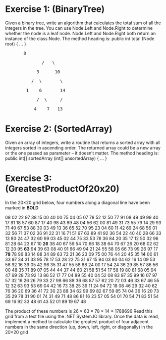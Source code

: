 # Exercise 1: (BinaryTree)
Given a binary tree, write an algorithm that calculates the total sum of all the integers in the tree. You can use Node.Left and Node.Right to determine whether the node is a leaf node. Node.Left and Node.Right both return an instance of the class Node. The method heading is: public int total (Node root) { ... }
<pre>  		8    </pre>
<pre>              /   \   </pre>
<pre>            3      10  </pre>
<pre>          /  \       \   </pre>
<pre>        1    6       14 </pre>
<pre>            /  \     / </pre>
<pre>           4    7   13</pre>
# Exercise 2: (SortedArray)
Given an array of integers, write a routine that returns a sorted array with all integers sorted in ascending order. The returned array could be a new array or the one passed as parameter – it doesn’t matter. The method heading is: public int[] sortedArray (int[] unsortedArray) { ... }
# Exercise 3: (GreatestProductOf20x20)
In the 20×20 grid below, four numbers along a diagonal line have been marked in **BOLD**

08 02 22 97 38 15 00 40 00 75 04 05 07 78 52 12 50 77 91 08 
49 49 99 40 17 81 18 57 60 87 17 40 98 43 69 48 04 56 62 00 
81 49 31 73 55 79 14 29 93 71 40 67 53 88 30 03 49 13 36 65 
52 70 95 23 04 60 11 42 69 24 68 56 01 32 56 71 37 02 36 91 
22 31 16 71 51 67 63 89 41 92 36 54 22 40 40 28 66 33 13 80 
24 47 32 60 99 03 45 02 44 75 33 53 78 36 84 20 35 17 12 50 
32 98 81 28 64 23 67 10 **26** 38 40 67 59 54 70 66 18 38 64 70 
67 26 20 68 02 62 12 20 95 **63** 94 39 63 08 40 91 66 49 94 21 
24 55 58 05 66 73 99 26 97 17 **78** 78 96 83 14 88 34 89 63 72 
21 36 23 09 75 00 76 44 20 45 35 **14** 00 61 33 97 34 31 33 95 
78 17 53 28 22 75 31 67 15 94 03 80 04 62 16 14 09 53 56 92 
16 39 05 42 96 35 31 47 55 58 88 24 00 17 54 24 36 29 85 57 
86 56 00 48 35 71 89 07 05 44 44 37 44 60 21 58 51 54 17 58 
19 80 81 68 05 94 47 69 28 73 92 13 86 52 17 77 04 89 55 40 
04 52 08 83 97 35 99 16 07 97 57 32 16 26 26 79 33 27 98 66 
88 36 68 87 57 62 20 72 03 46 33 67 46 55 12 32 63 93 53 69 
04 42 16 73 38 25 39 11 24 94 72 18 08 46 29 32 40 62 76 36 
20 69 36 41 72 30 23 88 34 62 99 69 82 67 59 85 74 04 36 16
 20 73 35 29 78 31 90 01 74 31 49 71 48 86 81 16 23 57 05 54 
 01 70 54 71 83 51 54 69 16 92 33 48 61 43 52 01 89 19 67 48 

The product of these numbers is 26 × 63 × 78 × 14 = 1788696 Read this grid from a text file using the .NET System.IO library. Once the data is read, implement a method to calculate the greatest product of four adjacent numbers in the same direction (up, down, left, right, or diagonally) in the 20×20 grid   

